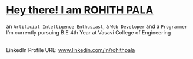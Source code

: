 <h1><u>Hey there! I am ROHITH PALA</u></h1>
an <code>Artificial Intelligence Enthusiast</code>, a <code>Web Developer</code> and a <code>Programmer</code> <br>
I’m currently pursuing B.E 4th Year at Vasavi College of Engineering <br> <br>

LinkedIn Profile URL: www.linkedin.com/in/rohithpala <br>
